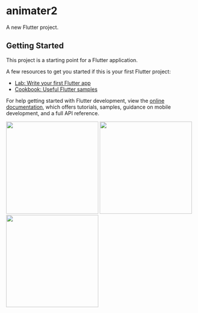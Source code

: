 # animater2

A new Flutter project.

## Getting Started

This project is a starting point for a Flutter application.

A few resources to get you started if this is your first Flutter project:

- [Lab: Write your first Flutter app](https://docs.flutter.dev/get-started/codelab)
- [Cookbook: Useful Flutter samples](https://docs.flutter.dev/cookbook)

For help getting started with Flutter development, view the
[online documentation](https://docs.flutter.dev/), which offers tutorials,
samples, guidance on mobile development, and a full API reference.

<img src="https://user-images.githubusercontent.com/118718488/229692944-5781311e-4044-4647-9898-470327183939.mp4" width="250px">
<img src="https://user-images.githubusercontent.com/118718488/229693039-15fae47f-e76c-4a91-aaca-db07e07a0e49.png" width="250px">
<img src="https://user-images.githubusercontent.com/118718488/229692964-00ef929b-7613-4c0b-8b6b-9a0908e81464.png" width="250px">
